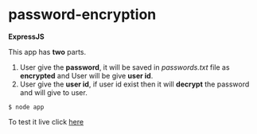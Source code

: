 # password-encryption

**ExpressJS**

This app has **two** parts.

1. User give the **password**, it will be saved in *passwords.txt* file as **encrypted** and User will be give **user id**.
2. User give the **user id**, if user id exist then it will **decrypt** the password and will give to user.

```
$ node app
```
To test it live click [here](https://floating-oasis-49139.herokuapp.com/ "Password encryption on heroku")
